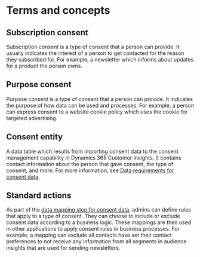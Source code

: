 
# Terms and concepts

<!-- content will be part of the all-up terms article for CI -->

## Subscription consent

Subscription consent is a type of consent that a person can provide. It usually indicates the interest of a person to get contacted for the reason they subscribed for. For example, a newsletter which informs about updates for a product the person owns.

## Purpose consent

Purpose consent is a type of consent that a person can provide. It indicates the purpose of how data can be used and processes. For example, a person can express consent to a website cookie policy which uses the cookie for targeted advertising. 

## Consent entity

A data table which results from importing consent data to the consent management capability in Dynamics 365 Customer Insights. It contains contact information about the person that gave consent, the type of consent, and more. For more information, see [Data requirements for consent data](import-consent-data.md#data-requirements-for-consent-data).

## Standard actions

As part of the [data mapping step for consent data](map-consent-data.md), admins can define rules that apply to a type of consent. They can choose to include or exclude consent data according to a business logic. These mappings are then used in other applications to apply consent rules in business processes. For example, a mapping can exclude all contacts have set their contact preferences to not receive any information from all segments in audience insights that are used for sending newsletters.

